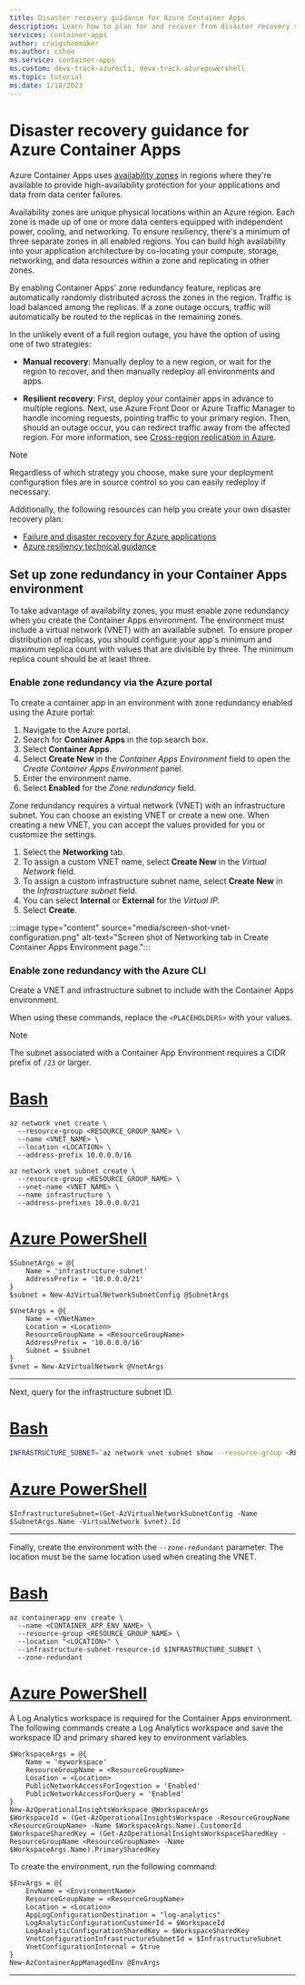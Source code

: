 ```yaml
---
title: Disaster recovery guidance for Azure Container Apps
description: Learn how to plan for and recover from disaster recovery scenarios in Azure Container Apps
services: container-apps
author: craigshoemaker
ms.author: cshoe
ms.service: container-apps
ms.custom: devx-track-azurecli, devx-track-azurepowershell
ms.topic: tutorial
ms.date: 1/18/2023
---
```


# Disaster recovery guidance for Azure Container Apps

Azure Container Apps uses [availability zones](../availability-zones/az-overview.md#availability-zones) in regions where they're available to provide high-availability protection for your applications and data from data center failures.

Availability zones are unique physical locations within an Azure region. Each zone is made up of one or more data centers equipped with independent power, cooling, and networking. To ensure resiliency, there's a minimum of three separate zones in all enabled regions. You can build high availability into your application architecture by co-locating your compute, storage, networking, and data resources within a zone and replicating in other zones.

By enabling Container Apps' zone redundancy feature, replicas are automatically randomly distributed across the zones in the region.  Traffic is load balanced among the replicas.  If a zone outage occurs, traffic will automatically be routed to the replicas in the remaining zones.

In the unlikely event of a full region outage, you have the option of using one of two strategies:

- **Manual recovery**: Manually deploy to a new region, or wait for the region to recover, and then manually redeploy all environments and apps.

- **Resilient recovery**: First, deploy your container apps in advance to multiple regions. Next, use Azure Front Door or Azure Traffic Manager to handle incoming requests, pointing traffic to your primary region. Then, should an outage occur, you can redirect traffic away from the affected region. For more information, see [Cross-region replication in Azure](../availability-zones/cross-region-replication-azure.md).

> [!NOTE]
> Regardless of which strategy you choose, make sure your deployment configuration files are in source control so you can easily redeploy if necessary.

Additionally, the following resources can help you create your own disaster recovery plan:

- [Failure and disaster recovery for Azure applications](/azure/architecture/reliability/disaster-recovery)
- [Azure resiliency technical guidance](/azure/architecture/checklist/resiliency-per-service)

## Set up zone redundancy in your Container Apps environment

To take advantage of availability zones, you must enable zone redundancy when you create the Container Apps environment.  The environment must include a virtual network (VNET) with an available subnet.  To ensure proper distribution of replicas, you should configure your app's minimum and maximum replica count with values that are divisible by three.  The minimum replica count should be at least three.

### Enable zone redundancy via the Azure portal

To create a container app in an environment with zone redundancy enabled using the Azure portal:

1. Navigate to the Azure portal.
1. Search for **Container Apps** in the top search box.
1. Select **Container Apps**.
1. Select **Create New** in the *Container Apps Environment* field to open the *Create Container Apps Environment* panel.
1. Enter the environment name.
1. Select **Enabled** for the *Zone redundancy* field.

Zone redundancy requires a virtual network (VNET) with an infrastructure subnet.  You can choose an existing VNET or create a new one.  When creating a new VNET, you can accept the values provided for you or customize the settings.

1. Select the **Networking** tab.  
1. To assign a custom VNET name, select **Create New** in the *Virtual Network* field.
1. To assign a custom infrastructure subnet name, select **Create New** in the *Infrastructure subnet* field.
1. You can select **Internal** or **External** for the *Virtual IP*.
1. Select **Create**.

:::image type="content" source="media/screen-shot-vnet-configuration.png" alt-text="Screen shot of Networking tab in Create Container Apps Environment page.":::

### Enable zone redundancy with the Azure CLI

Create a VNET and infrastructure subnet to include with the Container Apps environment.

When using these commands, replace the `<PLACEHOLDERS>` with your values.

>[!NOTE]
> The subnet associated with a Container App Environment requires a CIDR prefix of `/23` or larger.

# [Bash](#tab/bash)

```azurecli
az network vnet create \
  --resource-group <RESOURCE_GROUP_NAME> \
  --name <VNET_NAME> \
  --location <LOCATION> \
  --address-prefix 10.0.0.0/16
```

```azurecli
az network vnet subnet create \
  --resource-group <RESOURCE_GROUP_NAME> \
  --vnet-name <VNET_NAME> \
  --name infrastructure \
  --address-prefixes 10.0.0.0/21
```

# [Azure PowerShell](#tab/azure-powershell)


```azurepowershell
$SubnetArgs = @{
    Name = 'infrastructure-subnet'
    AddressPrefix = '10.0.0.0/21'
}
$subnet = New-AzVirtualNetworkSubnetConfig @SubnetArgs
```

```azurepowershell
$VnetArgs = @{
    Name = <VNetName>
    Location = <Location>
    ResourceGroupName = <ResourceGroupName>
    AddressPrefix = '10.0.0.0/16'
    Subnet = $subnet 
}
$vnet = New-AzVirtualNetwork @VnetArgs
```

---

Next, query for the infrastructure subnet ID.

# [Bash](#tab/bash)

```bash
INFRASTRUCTURE_SUBNET=`az network vnet subnet show --resource-group <RESOURCE_GROUP_NAME> --vnet-name <VNET_NAME> --name infrastructure-subnet --query "id" -o tsv | tr -d '[:space:]'`
```

# [Azure PowerShell](#tab/azure-powershell)

```azurepowershell
$InfrastructureSubnet=(Get-AzVirtualNetworkSubnetConfig -Name $SubnetArgs.Name -VirtualNetwork $vnet).Id
```

---

Finally, create the environment with the `--zone-redundant` parameter.  The location must be the same location used when creating the VNET.

# [Bash](#tab/bash)

```azurecli
az containerapp env create \
  --name <CONTAINER_APP_ENV_NAME> \
  --resource-group <RESOURCE_GROUP_NAME> \
  --location "<LOCATION>" \
  --infrastructure-subnet-resource-id $INFRASTRUCTURE_SUBNET \
  --zone-redundant
```

# [Azure PowerShell](#tab/azure-powershell)

A Log Analytics workspace is required for the Container Apps environment.  The following commands create a Log Analytics workspace and save the workspace ID and primary shared key to environment variables.

```azurepowershell
$WorkspaceArgs = @{
    Name = 'myworkspace'
    ResourceGroupName = <ResourceGroupName>
    Location = <Location>
    PublicNetworkAccessForIngestion = 'Enabled'
    PublicNetworkAccessForQuery = 'Enabled'
}
New-AzOperationalInsightsWorkspace @WorkspaceArgs
$WorkspaceId = (Get-AzOperationalInsightsWorkspace -ResourceGroupName <ResourceGroupName> -Name $WorkspaceArgs.Name).CustomerId
$WorkspaceSharedKey = (Get-AzOperationalInsightsWorkspaceSharedKey -ResourceGroupName <ResourceGroupName> -Name $WorkspaceArgs.Name).PrimarySharedKey
```

To create the environment, run the following command:

```azurepowershell
$EnvArgs = @{
    EnvName = <EnvironmentName>
    ResourceGroupName = <ResourceGroupName>
    Location = <Location>
    AppLogConfigurationDestination = "log-analytics"
    LogAnalyticConfigurationCustomerId = $WorkspaceId
    LogAnalyticConfigurationSharedKey = $WorkspaceSharedKey
    VnetConfigurationInfrastructureSubnetId = $InfrastructureSubnet
    VnetConfigurationInternal = $true
}
New-AzContainerAppManagedEnv @EnvArgs
```

---
